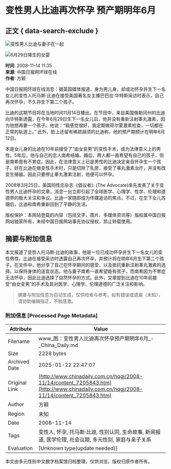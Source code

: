 # 变性男人比迪再次怀孕 预产期明年6月

## 正文 { data-search-exclude }


![变性男人比迪与妻子在一起](../../images/attachement/jpg/site1/20081114/00221910da6c0a87366512.jpg)

![6月29日降生的女婴](../../images/attachement/jpg/site1/20081114/00221910da6c0a87373c14.jpg)

**时间**: 2008-11-14 11:35  
**来源**: 中国日报网环球在线  
**作者**: 方颖  

中国日报网环球在线消息：据英国媒体报道，身为男儿身，却成功怀孕并生下一名女儿的变性人托马斯·比迪在接受美国著名女主播巴巴拉·华特斯采访时表示，自己再次怀孕，不久将生下第二个孩子。

比迪的这期节目将在当地时间11月14日播出。在节目中，来自美国俄勒冈州的比迪向华特斯透露，在今年6月29日生下一名女儿后，他并没有重新注射睾丸激素，因为他想再要一个孩子。他说：“我感觉很好，我定期做荷尔蒙激素检查，一切都在正常的轨道上。” 此外，脸上还留有稀疏胡须的比迪称，他的预产期预计在明年6月12日。

本是女儿身的比迪在10年前接受了“由女变男”的变性手术，成为法律意义上的男性。5年后，他与自己的恋人南希结婚。婚后，两人都一直希望有自己的孩子，但是南希患有不育症。因此，在法律意义上已是男性的比迪决定亲自怀孕生一个孩子。好在比迪在做变性手术时，只是切除了乳房，接受了睾丸激素治疗，并没有改变生殖器。因此只要停止睾丸激素注射，他便可以怀孕。

2008年3月25日，美国同性恋杂志《倡议者》(The Advocate)率先发表了关于变性男人比迪怀孕的文章，消息一出立即引起了全球医学、心理学、性学、伦理和道德界的极大关注和争议。比迪一家随即成为传媒追访的焦点。不过，在生下女儿苏珊后，比迪和南希重新回到了平静的生活。

版权保护：本网站登载的内容（包括文字、图片、多媒体资讯等）版权属中国日报网站独家所有，未经中国日报网站事先协议授权，禁止转载使用。
<!-- tcd_original_link http://www.chinadaily.com.cn/hqgj/2008-11/14/content_7205843.htm -->


## 摘要与附加信息

<!-- tcd_abstract -->
本文报道了变性人托马斯·比迪的故事，他是一位已成功怀孕并生下一名女儿的变性男性。比迪在接受采访时透露自己再次怀孕，并预计将在明年6月生下第二个孩子。在文件中，他分享了自己在怀孕期间的感受，以及抵抗重新注射睾丸激素的选择，以保持身体的适宜状态。他与妻子南希一直希望能有孩子，而南希因为不育症无法怀孕，因此比迪选择了自然怀孕的方式。此外，文章提到比迪在10年前接受“由女变男”的手术及其对医学、心理学、伦理道德的广泛关注和影响。
<!-- tcd_abstract_end -->

> 摘要与附加信息为自动生成，仅供检索与参考。如有错误或遗漏（未知），请协助编辑指正，不胜感激。

### 附加信息 [Processed Page Metadata]

| Attribute       | Value                                  |
|-----------------|----------------------------------------|
| Filename        | www_图：变性男人比迪再次怀孕预产期明年6月_-_China_Daily.md                             |
| Size            | 2228 bytes                           |
| Archived Date   | 2025-01-22 22:47:07                             |
| Original Link   | [http://www.chinadaily.com.cn/hqgj/2008-11/14/content_7205843.htm](http://www.chinadaily.com.cn/hqgj/2008-11/14/content_7205843.htm)                       |
| Author          | 方颖                               |
| Region          | 未知                               |
| Date            | 2008-11-14                                 |
| Tags            | 变性人, 怀孕, 托马斯·比迪, 性别认同, 生命故事, 新闻报道, 医学伦理, 社会议题, 多元性别, 家庭与亲子关系                                 |
| Evaluation            | [Unknown type(update needed)]                                 |
<!-- tcd_table_end -->

本文由多元性别中文数字档案馆归档整理，仅供浏览。版权归原作者所有。
